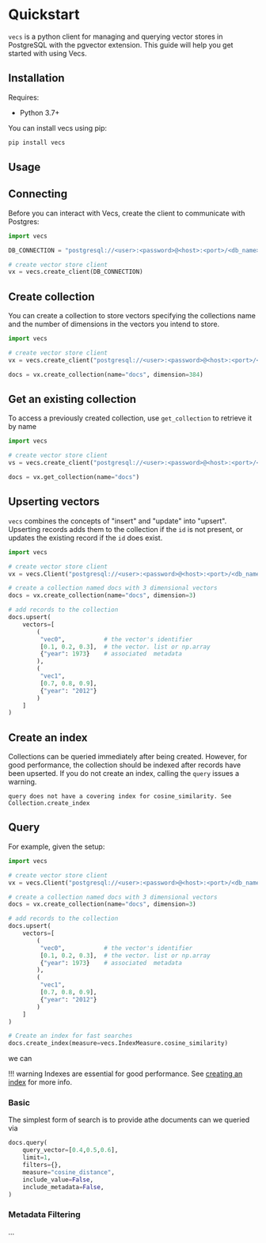 # Quickstart

`vecs` is a python client for managing and querying vector stores in PostgreSQL with the pgvector extension. This guide will help you get started with using Vecs.

## Installation

Requires:

- Python 3.7+

You can install vecs using pip:

```bash
pip install vecs
```

## Usage

## Connecting

Before you can interact with Vecs, create the client to communicate with Postgres:

``` python
import vecs

DB_CONNECTION = "postgresql://<user>:<password>@<host>:<port>/<db_name>"

# create vector store client
vx = vecs.create_client(DB_CONNECTION)
```

## Create collection

You can create a collection to store vectors specifying the collections name and the number of dimensions in the vectors you intend to store.

``` python
import vecs

# create vector store client
vx = vecs.create_client("postgresql://<user>:<password>@<host>:<port>/<db_name>")

docs = vx.create_collection(name="docs", dimension=384)
```

## Get an existing collection

To access a previously created collection, use `get_collection` to retrieve it by name

``` python
import vecs

# create vector store client
vs = vecs.create_client("postgresql://<user>:<password>@<host>:<port>/<db_name>")

docs = vx.get_collection(name="docs")
```

## Upserting vectors

`vecs` combines the concepts of "insert" and "update" into "upsert". Upserting records adds them to the collection if the `id` is not present, or updates the existing record if the `id` does exist.

```python
import vecs

# create vector store client
vx = vecs.Client("postgresql://<user>:<password>@<host>:<port>/<db_name>")

# create a collection named docs with 3 dimensional vectors
docs = vx.create_collection(name="docs", dimension=3)

# add records to the collection
docs.upsert(
    vectors=[
        (
         "vec0",           # the vector's identifier
         [0.1, 0.2, 0.3],  # the vector. list or np.array
         {"year": 1973}    # associated  metadata
        ),
        (
         "vec1",
         [0.7, 0.8, 0.9],
         {"year": "2012"}
        )
    ]
)
```


## Create an index

Collections can be queried immediately after being created.
However, for good performance, the collection should be indexed after records have been upserted.
If you do not create an index, calling the `query` issues a warning.

```
query does not have a covering index for cosine_similarity. See Collection.create_index
```



## Query


For example, given the setup:

```python
import vecs

# create vector store client
vx = vecs.Client("postgresql://<user>:<password>@<host>:<port>/<db_name>")

# create a collection named docs with 3 dimensional vectors
docs = vx.create_collection(name="docs", dimension=3)

# add records to the collection
docs.upsert(
    vectors=[
        (
         "vec0",           # the vector's identifier
         [0.1, 0.2, 0.3],  # the vector. list or np.array
         {"year": 1973}    # associated  metadata
        ),
        (
         "vec1",
         [0.7, 0.8, 0.9],
         {"year": "2012"}
        )
    ]
)

# Create an index for fast searches
docs.create_index(measure=vecs.IndexMeasure.cosine_similarity)
```

we can

!!! warning
    Indexes are essential for good performance. See [creating an index](#create-an-index) for more info.


### Basic

The simplest form of search is to provide athe documents can we queried via

```python
docs.query(
    query_vector=[0.4,0.5,0.6],
    limit=1,
    filters={},
    measure="cosine_distance",
    include_value=False,
    include_metadata=False,
)
```

### Metadata Filtering
...